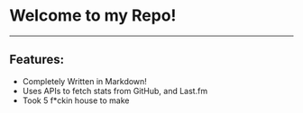 # Welcome to my Repo!
---
## Features:
- Completely Written in Markdown!
- Uses APIs to fetch stats from GitHub, and Last.fm
- Took 5 f\*ckin house to make 
